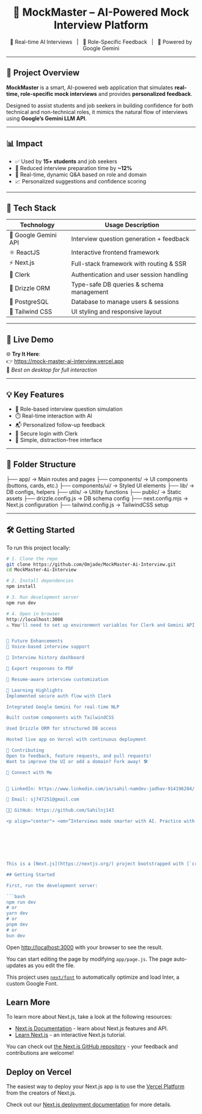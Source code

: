 <h1 align="center">🎯 MockMaster – AI-Powered Mock Interview Platform</h1>

<p align="center">
  💬 Real-time AI Interviews &nbsp; | &nbsp; 🎯 Role-Specific Feedback &nbsp; | &nbsp; 🚀 Powered by Google Gemini
</p>

---

## 🚀 Project Overview

**MockMaster** is a smart, AI-powered web application that simulates **real-time, role-specific mock interviews** and provides **personalized feedback**.

Designed to assist students and job seekers in building confidence for both technical and non-technical roles, it mimics the natural flow of interviews using **Google’s Gemini LLM API**.

---

## 📊 Impact

- ✅ Used by **15+ students** and job seekers  
- 🔄 Reduced interview preparation time by **~12%**  
- 💬 Real-time, dynamic Q&A based on role and domain  
- 📈 Personalized suggestions and confidence scoring

---

## 🧰 Tech Stack

| Technology         | Usage Description                          |
|--------------------|---------------------------------------------|
| 🧠 Google Gemini API | Interview question generation + feedback   |
| ⚛️ ReactJS           | Interactive frontend framework             |
| ⚡ Next.js           | Full-stack framework with routing & SSR    |
| 🔐 Clerk             | Authentication and user session handling  |
| 🧪 Drizzle ORM       | Type-safe DB queries & schema management   |
| 🐘 PostgreSQL        | Database to manage users & sessions        |
| 🎨 Tailwind CSS      | UI styling and responsive layout           |

---

## 📸 Live Demo

🌐 **Try It Here**:  
👉 https://mock-master-ai-interview.vercel.app  
📱 *Best on desktop for full interaction*

---

## 💡 Key Features

- 🎯 Role-based interview question simulation  
- ⏱️ Real-time interaction with AI  
- 📬 Personalized follow-up feedback  
- 👤 Secure login with Clerk  
- 🧭 Simple, distraction-free interface

---

## 📁 Folder Structure

├── app/ → Main routes and pages
├── components/ → UI components (buttons, cards, etc.)
├── components/ui/ → Styled UI elements
├── lib/ → DB configs, helpers
├── utils/ → Utility functions
├── public/ → Static assets
├── drizzle.config.js → DB schema config
├── next.config.mjs → Next.js configuration
├── tailwind.config.js → TailwindCSS setup


---

## 🛠️ Getting Started

To run this project locally:

```bash
# 1. Clone the repo
git clone https://github.com/Omjade/MockMaster-Ai-Interview.git
cd MockMaster-Ai-Interview

# 2. Install dependencies
npm install

# 3. Run development server
npm run dev

# 4. Open in browser
http://localhost:3000
⚠️ You'll need to set up environment variables for Clerk and Gemini API keys.


🌱 Future Enhancements
🎤 Voice-based interview support

🧾 Interview history dashboard

📁 Export responses to PDF

📄 Resume-aware interview customization

🧠 Learning Highlights
Implemented secure auth flow with Clerk

Integrated Google Gemini for real-time NLP

Built custom components with TailwindCSS

Used Drizzle ORM for structured DB access

Hosted live app on Vercel with continuous deployment

🤝 Contributing
Open to feedback, feature requests, and pull requests!
Want to improve the UI or add a domain? Fork away! 🛠️

🔗 Connect with Me


🔗 LinkedIn: https://www.linkedin.com/in/sahil-namdev-jadhav-914196204/

📧 Email: sj747251@gmail.com

🧑‍💻 GitHub: https://github.com/Sahilnj143

<p align="center"> <em>“Interviews made smarter with AI. Practice with precision.”</em> </p> ```







This is a [Next.js](https://nextjs.org/) project bootstrapped with [`create-next-app`](https://github.com/vercel/next.js/tree/canary/packages/create-next-app).

## Getting Started

First, run the development server:

```bash
npm run dev
# or
yarn dev
# or
pnpm dev
# or
bun dev
```

Open [http://localhost:3000](http://localhost:3000) with your browser to see the result.

You can start editing the page by modifying `app/page.js`. The page auto-updates as you edit the file.

This project uses [`next/font`](https://nextjs.org/docs/basic-features/font-optimization) to automatically optimize and load Inter, a custom Google Font.

## Learn More

To learn more about Next.js, take a look at the following resources:

- [Next.js Documentation](https://nextjs.org/docs) - learn about Next.js features and API.
- [Learn Next.js](https://nextjs.org/learn) - an interactive Next.js tutorial.

You can check out [the Next.js GitHub repository](https://github.com/vercel/next.js/) - your feedback and contributions are welcome!

## Deploy on Vercel

The easiest way to deploy your Next.js app is to use the [Vercel Platform](https://vercel.com/new?utm_medium=default-template&filter=next.js&utm_source=create-next-app&utm_campaign=create-next-app-readme) from the creators of Next.js.

Check out our [Next.js deployment documentation](https://nextjs.org/docs/deployment) for more details.
